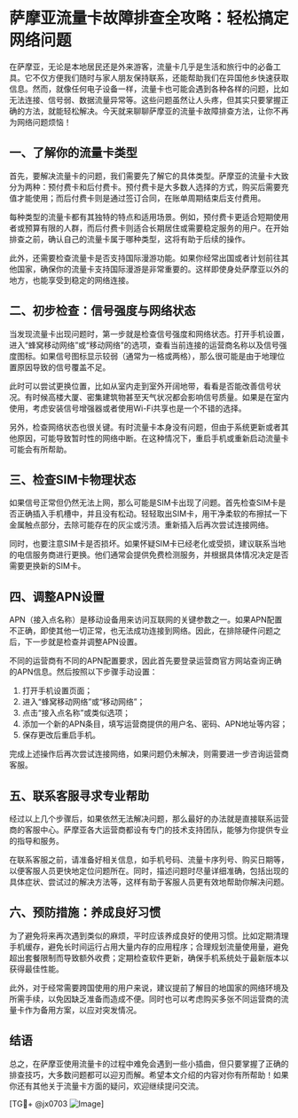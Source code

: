 # 萨摩亚流量卡故障排查全攻略：轻松搞定网络问题

在萨摩亚，无论是本地居民还是外来游客，流量卡几乎是生活和旅行中的必备工具。它不仅方便我们随时与家人朋友保持联系，还能帮助我们在异国他乡快速获取信息。然而，就像任何电子设备一样，流量卡也可能会遇到各种各样的问题，比如无法连接、信号弱、数据流量异常等。这些问题虽然让人头疼，但其实只要掌握正确的方法，就能轻松解决。今天就来聊聊萨摩亚的流量卡故障排查方法，让你不再为网络问题烦恼！

## 一、了解你的流量卡类型

首先，要解决流量卡的问题，我们需要先了解它的具体类型。萨摩亚的流量卡大致分为两种：预付费卡和后付费卡。预付费卡是大多数人选择的方式，购买后需要充值才能使用；而后付费卡则是通过签订合同，在账单周期结束后支付费用。

每种类型的流量卡都有其独特的特点和适用场景。例如，预付费卡更适合短期使用者或预算有限的人群，而后付费卡则适合长期居住或需要稳定服务的用户。在开始排查之前，确认自己的流量卡属于哪种类型，这将有助于后续的操作。

此外，还需要检查流量卡是否支持国际漫游功能。如果你经常出国或者计划前往其他国家，确保你的流量卡支持国际漫游是非常重要的。这样即使身处萨摩亚以外的地方，也能享受到稳定的网络连接。

## 二、初步检查：信号强度与网络状态

当发现流量卡出现问题时，第一步就是检查信号强度和网络状态。打开手机设置，进入“蜂窝移动网络”或“移动网络”的选项，查看当前连接的运营商名称以及信号强度图标。如果信号图标显示较弱（通常为一格或两格），那么很可能是由于地理位置原因导致的信号覆盖不足。

此时可以尝试更换位置，比如从室内走到室外开阔地带，看看是否能改善信号状况。有时候高楼大厦、密集建筑物甚至天气状况都会影响信号质量。如果是在室内使用，考虑安装信号增强器或者使用Wi-Fi共享也是一个不错的选择。

另外，检查网络状态也很关键。有时流量卡本身没有问题，但由于系统更新或者其他原因，可能导致暂时性的网络中断。在这种情况下，重启手机或重新启动流量卡可能会有所帮助。

## 三、检查SIM卡物理状态

如果信号正常但仍然无法上网，那么可能是SIM卡出现了问题。首先检查SIM卡是否正确插入手机槽中，并且没有松动。轻轻取出SIM卡，用干净柔软的布擦拭一下金属触点部分，去除可能存在的灰尘或污渍。重新插入后再次尝试连接网络。

同时，也要注意SIM卡是否损坏。如果怀疑SIM卡已经老化或受损，建议联系当地的电信服务商进行更换。他们通常会提供免费检测服务，并根据具体情况决定是否需要更换新的SIM卡。

## 四、调整APN设置

APN（接入点名称）是移动设备用来访问互联网的关键参数之一。如果APN配置不正确，即使其他一切正常，也无法成功连接到网络。因此，在排除硬件问题之后，下一步就是检查并调整APN设置。

不同的运营商有不同的APN配置要求，因此首先要登录运营商官方网站查询正确的APN信息。然后按照以下步骤手动设置：

1. 打开手机设置页面；
2. 进入“蜂窝移动网络”或“移动网络”；
3. 点击“接入点名称”或类似选项；
4. 添加一个新的APN条目，填写运营商提供的用户名、密码、APN地址等内容；
5. 保存更改后重启手机。

完成上述操作后再次尝试连接网络，如果问题仍未解决，则需要进一步咨询运营商客服。

## 五、联系客服寻求专业帮助

经过以上几个步骤后，如果依然无法解决问题，那么最好的办法就是直接联系运营商的客服中心。萨摩亚各大运营商都设有专门的技术支持团队，能够为你提供专业的指导和服务。

在联系客服之前，请准备好相关信息，如手机号码、流量卡序列号、购买日期等，以便客服人员更快地定位问题所在。同时，描述问题时尽量详细准确，包括出现的具体症状、尝试过的解决方法等，这样有助于客服人员更有效地帮助你解决问题。

## 六、预防措施：养成良好习惯

为了避免将来再次遇到类似的麻烦，平时应该养成良好的使用习惯。比如定期清理手机缓存，避免长时间运行占用大量内存的应用程序；合理规划流量使用量，避免超出套餐限制而导致额外收费；定期检查软件更新，确保手机系统处于最新版本以获得最佳性能。

此外，对于经常需要跨国使用的用户来说，建议提前了解目的地国家的网络环境及所需手续，以免因缺乏准备而造成不便。同时也可以考虑购买多张不同运营商的流量卡作为备用方案，以应对突发情况。

## 结语

总之，在萨摩亚使用流量卡的过程中难免会遇到一些小插曲，但只要掌握了正确的排查技巧，大多数问题都可以迎刃而解。希望本文介绍的内容对你有所帮助！如果你还有其他关于流量卡方面的疑问，欢迎继续提问交流。

[TG💪+ @jx0703 ![Image](https://github.com/user-attachments/assets/dbca1d08-cadb-493c-b0ec-ad6f7a83f270)]
